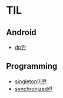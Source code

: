# TIL
## Android
* [dp란](https://github.com/leehyeonbin/TIL/blob/main/Android/dp(dpi)%EB%9E%80.md)
## Programming
* [singleton이란](https://github.com/leehyeonbin/TIL/blob/main/programming/singleton.md)
* [synchronized란](https://github.com/leehyeonbin/TIL/blob/main/programming/synchronized%EB%9E%80.md)
